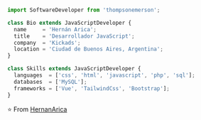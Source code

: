 <p align="center">
  <img src="" />
</p>

```js
import SoftwareDeveloper from 'thompsonemerson';

class Bio extends JavaScriptDeveloper {
  name     = 'Hernán Arica';
  title    = 'Desarrollador JavaScript';
  company  = 'Kickads';
  location = 'Ciudad de Buenos Aires, Argentina';
}

class Skills extends JavaScriptDeveloper {
  languages  = ['css', 'html', 'javascript', 'php', 'sql'];
  databases  = ['MySQL'];
  frameworks = ['Vue', 'TailwindCss', 'Bootstrap'];
}
```

⭐️ From [HernanArica](https://github.com/Hernanarica)
